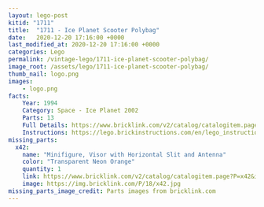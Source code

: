 ```yaml
---
layout: lego-post
kitid: "1711"
title:  "1711 - Ice Planet Scooter Polybag"
date:   2020-12-20 17:16:00 +0000
last_modified_at: 2020-12-20 17:16:00 +0000
categories: Lego
permalink: /vintage-lego/1711-ice-planet-scooter-polybag/
image_root: /assets/lego/1711-ice-planet-scooter-polybag/
thumb_nail: logo.png
images:
    - logo.png
facts:
    Year: 1994
    Category: Space - Ice Planet 2002
    Parts: 13
    Full Details: https://www.bricklink.com/v2/catalog/catalogitem.page?S=1711-1
    Instructions: https://lego.brickinstructions.com/en/lego_instructions/set/1711/Ice_Planet_Scooter
missing_parts:
  x42:
    name: "Minifigure, Visor with Horizontal Slit and Antenna"
    color: "Transparent Neon Orange"
    quantity: 1
    link: https://www.bricklink.com/v2/catalog/catalogitem.page?P=x42&idColor=18
    image: https://img.bricklink.com/P/18/x42.jpg
missing_parts_image_credit: Parts images from bricklink.com
---
```


